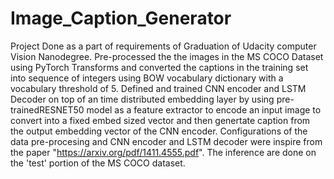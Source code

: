 # Image_Caption_Generator
Project Done as a part of requirements of Graduation of Udacity computer Vision Nanodegree. 
Pre-processed the the images in the MS COCO Dataset using PyTorch Transforms and converted the captions in the training set into sequence 
of integers using BOW vocabulary dictionary with a vocabulary threshold of 5. Defined and trained CNN encoder and LSTM Decoder on top of an
time distributed embedding layer by using pre-trainedRESNET50 model as a feature extractor to encode an input image to convert  into a
fixed embed sized vector and then genertate caption from the output embedding vector of the CNN encoder. Configurations of the data pre-procesing and CNN encoder and LSTM decoder were inspire from the paper "https://arxiv.org/pdf/1411.4555.pdf". The inference are done on
the 'test' portion of the MS COCO dataset.


